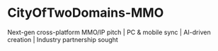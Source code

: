 # CityOfTwoDomains-MMO
Next-gen cross-platform MMO/IP pitch | PC &amp; mobile sync | AI-driven creation | Industry partnership sought
